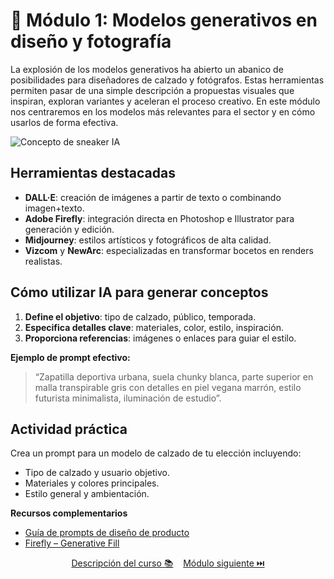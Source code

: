 # 🧠 Módulo 1: Modelos generativos en diseño y fotografía

La explosión de los modelos generativos ha abierto un abanico de posibilidades para diseñadores de calzado y fotógrafos. Estas herramientas permiten pasar de una simple descripción a propuestas visuales que inspiran, exploran variantes y aceleran el proceso creativo. En este módulo nos centraremos en los modelos más relevantes para el sector y en cómo usarlos de forma efectiva.

![Concepto de sneaker IA](/diseno_avanzado/stuff/ai_sneaker.png)

## Herramientas destacadas

- **DALL·E**: creación de imágenes a partir de texto o combinando imagen+texto.
- **Adobe Firefly**: integración directa en Photoshop e Illustrator para generación y edición.
- **Midjourney**: estilos artísticos y fotográficos de alta calidad.
- **Vizcom** y **NewArc**: especializadas en transformar bocetos en renders realistas.

## Cómo utilizar IA para generar conceptos

1. **Define el objetivo**: tipo de calzado, público, temporada.
2. **Especifica detalles clave**: materiales, color, estilo, inspiración.
3. **Proporciona referencias**: imágenes o enlaces para guiar el estilo.

**Ejemplo de prompt efectivo:**
> “Zapatilla deportiva urbana, suela chunky blanca, parte superior en malla transpirable gris con detalles en piel vegana marrón, estilo futurista minimalista, iluminación de estudio”.

## Actividad práctica

Crea un prompt para un modelo de calzado de tu elección incluyendo:
- Tipo de calzado y usuario objetivo.
- Materiales y colores principales.
- Estilo general y ambientación.

**Recursos complementarios**
- [Guía de prompts de diseño de producto](https://promptingguide.ai)
- [Firefly – Generative Fill](https://www.adobe.com/sensei/generative-ai/firefly.html)

<p align="center">
    <a href="https://hugocnl11.github.io/Formacion-interna-Navima/curso_ia_diseno_avanzado.html">Descripción del curso 📚</a>&nbsp;&nbsp;&nbsp;
    <a href="https://hugocnl11.github.io/Formacion-interna-Navima/oficina_avanzado/modulo_2.html">Módulo siguiente ⏭️</a>
</p>